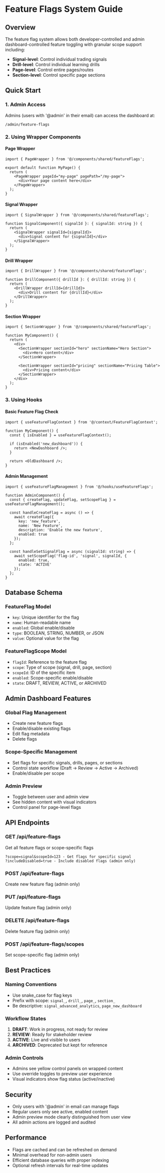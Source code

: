 # Feature Flags System Guide

## Overview

The feature flag system allows both developer-controlled and admin dashboard-controlled feature toggling with granular scope support including:
- **Signal-level**: Control individual trading signals
- **Drill-level**: Control individual learning drills
- **Page-level**: Control entire pages/routes
- **Section-level**: Control specific page sections

## Quick Start

### 1. Admin Access
Admins (users with '@admin' in their email) can access the dashboard at:
```
/admin/feature-flags
```

### 2. Using Wrapper Components

#### Page Wrapper
```tsx
import { PageWrapper } from '@/components/shared/featureFlags';

export default function MyPage() {
  return (
    <PageWrapper pageId="my-page" pagePath="/my-page">
      <div>Your page content here</div>
    </PageWrapper>
  );
}
```

#### Signal Wrapper
```tsx
import { SignalWrapper } from '@/components/shared/featureFlags';

function SignalComponent({ signalId }: { signalId: string }) {
  return (
    <SignalWrapper signalId={signalId}>
      <div>Signal content for {signalId}</div>
    </SignalWrapper>
  );
}
```

#### Drill Wrapper
```tsx
import { DrillWrapper } from '@/components/shared/featureFlags';

function DrillComponent({ drillId }: { drillId: string }) {
  return (
    <DrillWrapper drillId={drillId}>
      <div>Drill content for {drillId}</div>
    </DrillWrapper>
  );
}
```

#### Section Wrapper
```tsx
import { SectionWrapper } from '@/components/shared/featureFlags';

function MyComponent() {
  return (
    <div>
      <SectionWrapper sectionId="hero" sectionName="Hero Section">
        <div>Hero content</div>
      </SectionWrapper>

      <SectionWrapper sectionId="pricing" sectionName="Pricing Table">
        <div>Pricing content</div>
      </SectionWrapper>
    </div>
  );
}
```

### 3. Using Hooks

#### Basic Feature Flag Check
```tsx
import { useFeatureFlagContext } from '@/context/FeatureFlagContext';

function MyComponent() {
  const { isEnabled } = useFeatureFlagContext();

  if (isEnabled('new_dashboard')) {
    return <NewDashboard />;
  }

  return <OldDashboard />;
}
```

#### Admin Management
```tsx
import { useFeatureFlagManagement } from '@/hooks/useFeatureFlags';

function AdminComponent() {
  const { createFlag, updateFlag, setScopeFlag } = useFeatureFlagManagement();

  const handleCreateFlag = async () => {
    await createFlag({
      key: 'new_feature',
      name: 'New Feature',
      description: 'Enable the new feature',
      enabled: true
    });
  };

  const handleSetSignalFlag = async (signalId: string) => {
    await setScopeFlag('flag-id', 'signal', signalId, {
      enabled: true,
      state: 'ACTIVE'
    });
  };
}
```

## Database Schema

### FeatureFlag Model
- `key`: Unique identifier for the flag
- `name`: Human-readable name
- `enabled`: Global enable/disable
- `type`: BOOLEAN, STRING, NUMBER, or JSON
- `value`: Optional value for the flag

### FeatureFlagScope Model
- `flagId`: Reference to the feature flag
- `scope`: Type of scope (signal, drill, page, section)
- `scopeId`: ID of the specific item
- `enabled`: Scope-specific enable/disable
- `state`: DRAFT, REVIEW, ACTIVE, or ARCHIVED

## Admin Dashboard Features

### Global Flag Management
- Create new feature flags
- Enable/disable existing flags
- Edit flag metadata
- Delete flags

### Scope-Specific Management
- Set flags for specific signals, drills, pages, or sections
- Control state workflow (Draft → Review → Active → Archived)
- Enable/disable per scope

### Admin Preview
- Toggle between user and admin view
- See hidden content with visual indicators
- Control panel for page-level flags

## API Endpoints

### GET /api/feature-flags
Get all feature flags or scope-specific flags
```
?scope=signal&scopeId=123 - Get flags for specific signal
?includeDisabled=true - Include disabled flags (admin only)
```

### POST /api/feature-flags
Create new feature flag (admin only)

### PUT /api/feature-flags
Update feature flag (admin only)

### DELETE /api/feature-flags
Delete feature flag (admin only)

### POST /api/feature-flags/scopes
Set scope-specific flag (admin only)

## Best Practices

### Naming Conventions
- Use snake_case for flag keys
- Prefix with scope: `signal_`, `drill_`, `page_`, `section_`
- Be descriptive: `signal_advanced_analytics`, `page_new_dashboard`

### Workflow States
1. **DRAFT**: Work in progress, not ready for review
2. **REVIEW**: Ready for stakeholder review
3. **ACTIVE**: Live and visible to users
4. **ARCHIVED**: Deprecated but kept for reference

### Admin Controls
- Admins see yellow control panels on wrapped content
- Use override toggles to preview user experience
- Visual indicators show flag status (active/inactive)

## Security

- Only users with '@admin' in email can manage flags
- Regular users only see active, enabled content
- Admin preview mode clearly distinguished from user view
- All admin actions are logged and audited

## Performance

- Flags are cached and can be refreshed on demand
- Minimal overhead for non-admin users
- Efficient database queries with proper indexing
- Optional refresh intervals for real-time updates
